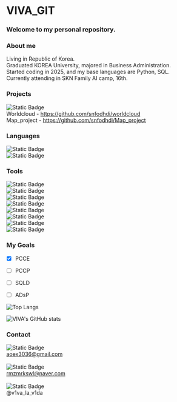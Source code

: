 # VIVA_GIT
### Welcome to my personal repository.

### About me
Living in Republic of Korea. <br>
Graduated KOREA University, majored in Business Administration. <br>
Started coding in 2025, and my base languages are Python, SQL. <br>
Currently attending in SKN Family AI camp, 16th.

### Projects
![Static Badge](https://img.shields.io/badge/Github-%23181717?style=flat&logo=github&logoColor=white&logoSize=auto&color=%23181717) <br>
Worldcloud - https://github.com/snfodhdi/worldcloud <br>
Map_project - https://github.com/snfodhdi/Map_project

### Languages
![Static Badge](https://img.shields.io/badge/Python-%233776AB?style=flat&logo=python&logoColor=white&logoSize=auto&color=%233776AB) <br>
![Static Badge](https://img.shields.io/badge/SQLite-%23003B57?style=flat&logo=sqlite&logoColor=white&logoSize=auto&color=%23003B57)

### Tools
![Static Badge](https://img.shields.io/badge/PyCharm-%23000000?style=flat&logo=pycharm&logoColor=white&logoSize=auto&color=%23000000) <br>
![Static Badge](https://img.shields.io/badge/Anaconda-%2344A833?style=flat&logo=anaconda&logoColor=white&logoSize=auto&color=%2344A833) <br>
![Static Badge](https://img.shields.io/badge/Google%20Colab-%23F9AB00?style=flat&logo=google%20colab&logoColor=white&logoSize=auto&color=%23F9AB00) <br>
![Static Badge](https://img.shields.io/badge/MySQL-%234479A1?style=flat&logo=mysql&logoColor=white&logoSize=auto&color=%234479A1) <br>
![Static Badge](https://img.shields.io/badge/Github-%23181717?style=flat&logo=github&logoColor=white&logoSize=auto&color=%23181717) <br>
![Static Badge](https://img.shields.io/badge/Claude-%23D97757?style=flat&logo=claude&logoColor=white&logoSize=auto&color=%23D97757) <br>
![Static Badge](https://img.shields.io/badge/OpenAI-%23412991?style=flat&logo=openai&logoColor=white&logoSize=auto&color=%23412991) <br>
![Static Badge](https://img.shields.io/badge/Perplexity-%231FB8CD?style=flat&logo=perplexity&logoColor=white&logoSize=auto&color=%231FB8CD)

### My Goals
- [x] PCCE
- [ ] PCCP
- [ ] SQLD
- [ ] ADsP


![Top Langs](https://github-readme-stats.vercel.app/api/top-langs/?username=snfodhdi&layout=compact&theme=dracula)

![VIVA's GitHub stats](https://github-readme-stats.vercel.app/api?username=snfodhdi&show_icons=true&theme=dracula)



### Contact
![Static Badge](https://img.shields.io/badge/Gmail-%23EA4335?style=flat&logo=gmail&logoColor=white&logoSize=auto&color=%23EA4335) <br> aoex3036@gmail.com <br> <br>
![Static Badge](https://img.shields.io/badge/Naver-%2303C75A?style=flat&logo=naver&logoColor=white&logoSize=auto&color=%2303C75A) <br> rmzmrkswl@naver.com <br> <br>
![Static Badge](https://img.shields.io/badge/Instagram-%23FF0069?style=flat&logo=instagram&logoColor=white&logoSize=auto&color=%23FF0069) <br> @v1va_la_v1da
